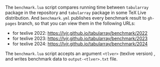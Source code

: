 The `benchmark.lua` script compares running time between `tabularray` package in the repository and `tabularray` package in some TeX Live distribution.
And `benchmark.yml` publishes every benchmark result to `gh-pages` branch, so that you can view them in the following URLs:

+ for texlive 2022: https://lvjr.github.io/tabularray/benchmark/2022
+ for texlive 2023: https://lvjr.github.io/tabularray/benchmark/2023
+ for texlive 2024: https://lvjr.github.io/tabularray/benchmark/2024

The `benchmark.lua` script accepts an argument `<tlver>` (texlive version) , and writes benchmark data to `output-<tlver>.txt` file.